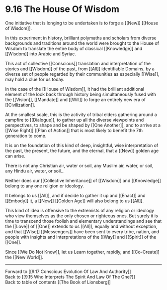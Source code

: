 # 9.16 The House Of Wisdom 

One initiative that is longing to be undertaken is to forge a [[New]] [[House of Wisdom]]. 

In this experiment in history, brilliant polymaths and scholars from diverse backgrounds and traditions around the world were brought to the House of Wisdom to translate the entire body of classical [[Knowledge]] and [[Wisdom]] into Arabic and Syriac. 

This act of collective [[Conscious]] translation and interpretation of the stories and [[Wisdom]] of the past, from [[All]] identifiable Domains, by a diverse set of people regarded by their communities as especially [[Wise]], may hold a clue for us today. 

In the case of the [[House of Wisdom]], it had the brilliant additional element of the look back through history being simultaneously fused with the [[Vision]], [[Mandate]] and [[Will]] to forge an entirely new era of [[Civilization]]. 

At the smallest scale, this is the activity of tribal elders gathering around a campfire to [[Dialogue]], to gather up all the diverse viewpoints and perspectives, to shape and be shaped by [[One Another]], and to arrive at a [[Wise Right]] [[Plan of Action]] that is most likely to benefit the 7th generation to come.

It is on the foundation of this kind of deep, insightful, wise interpretation of the past, the present, the future, and the eternal, that a [[New]] golden age can arise.

There is not any Christian air, water or soil, any Muslim air, water, or soil, any Hindu air, water, or soil... 

Neither does our [[Collective Inheritance]] of [[Wisdom]] and [[Knowledge]] belong to any one religion or ideology. 

It belongs to us [[All]], and if decide to gather it up and [[Enact]] and [[Embody]] it, a [[New]] [[Golden Age]] will also belong to us [[All]]. 

This kind of idea is offensive to the extremists of any religion or ideology who view themselves as the only chosen or righteous ones. But surely it is time to transcend those foolish and elementary understandings and see that the [[Love]] of [[One]] extends to us [[All]], equally and without exception, and that [[Wise]] [[Messengers]] have been sent to every tribe, nation, and people with insights and interpretations of the [[Way]] and [[Spirit]] of the [[One]]. 

Since [[We Do Not Know]], let us Learn together, rapidly, and [[Co-Create]] the [[New World]]. 

___

Forward to [[9.17 Conscious Evolution Of Law And Authority]]    
Back to [[9.15 Who Interprets The Spirit And Law Of The One?]]        
Back to table of contents [[The Book of Lionsberg]]  